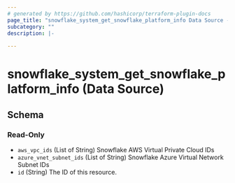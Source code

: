 ```yaml
---
# generated by https://github.com/hashicorp/terraform-plugin-docs
page_title: "snowflake_system_get_snowflake_platform_info Data Source - terraform-provider-snowflake"
subcategory: ""
description: |-
  
---
```


# snowflake_system_get_snowflake_platform_info (Data Source)





<!-- schema generated by tfplugindocs -->
## Schema

### Read-Only

- `aws_vpc_ids` (List of String) Snowflake AWS Virtual Private Cloud IDs
- `azure_vnet_subnet_ids` (List of String) Snowflake Azure Virtual Network Subnet IDs
- `id` (String) The ID of this resource.

